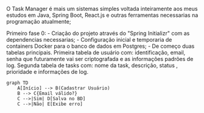O Task Manager é mais um sistemas simples voltada inteiramente aos meus estudos em Java, Spring Boot, React.js e outras ferramentas necessarias na programação atualmente;

Primeiro fase 0: 
    - Criação do projeto através do "Spring Initializr" com as dependencias necessarias;
    - Configuração inicial e temporaria de containers Docker para o banco de dados em Postgres;
    - De começo duas tabelas principais. Primeira tabela de usuário com: identificação, email, senha que futuramente vai ser criptografada e as informações padrões de log. Segunda tabela de tasks com: nome da task, descrição, status , prioridade e informações de log.
      

```mermaid
graph TD
    A[Início] --> B(Cadastrar Usuário)
    B --> C{Email válido?}
    C -->|Sim| D[Salva no BD]
    C -->|Não| E[Exibe erro]
```
